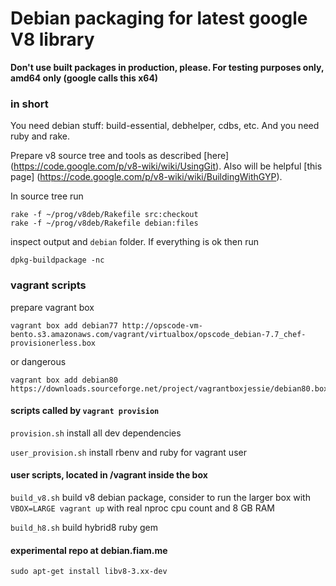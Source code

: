 Debian packaging for latest google V8 library
===========

**Don't use built packages in production, please. For testing purposes only, amd64 only (google calls this x64)**

### in short

You need debian stuff: build-essential, debhelper, cdbs, etc.
And you need ruby and rake.

Prepare v8 source tree and tools as described [here] (https://code.google.com/p/v8-wiki/wiki/UsingGit).
Also will be helpful [this page] (https://code.google.com/p/v8-wiki/wiki/BuildingWithGYP).

In source tree run 

```
rake -f ~/prog/v8deb/Rakefile src:checkout
rake -f ~/prog/v8deb/Rakefile debian:files
```

inspect output and `debian` folder. If everything is ok then run

```
dpkg-buildpackage -nc
```

### vagrant scripts

prepare vagrant box

```
vagrant box add debian77 http://opscode-vm-bento.s3.amazonaws.com/vagrant/virtualbox/opscode_debian-7.7_chef-provisionerless.box
```

or dangerous


```
vagrant box add debian80 https://downloads.sourceforge.net/project/vagrantboxjessie/debian80.box
```

#### scripts called by `vagrant provision`

`provision.sh` install all dev dependencies

`user_provision.sh` install rbenv and ruby for vagrant user

#### user scripts, located in /vagrant inside the box

`build_v8.sh` build v8 debian package, consider to run the larger box with `VBOX=LARGE vagrant up` with real nproc cpu count and 8 GB RAM

`build_h8.sh` build hybrid8 ruby gem 

#### experimental repo at debian.fiam.me

`sudo apt-get install libv8-3.xx-dev`

